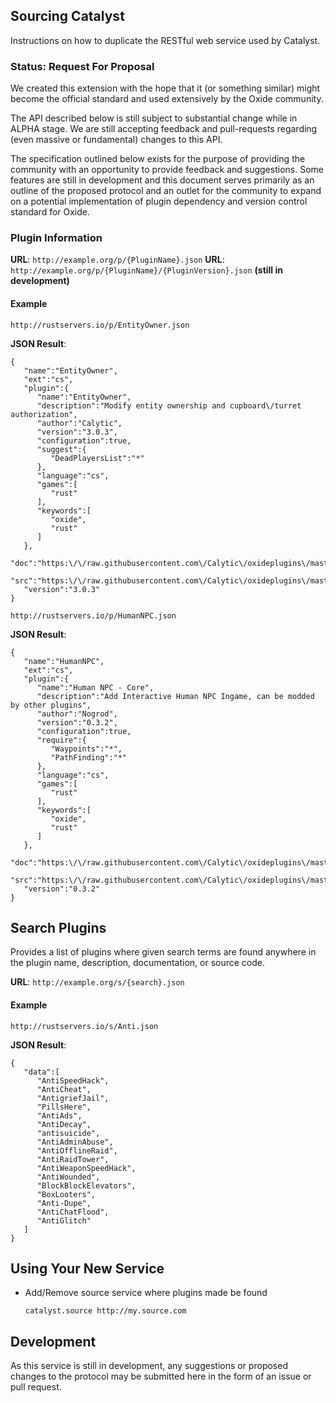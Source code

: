 ## Sourcing Catalyst

Instructions on how to duplicate the RESTful web service used by Catalyst.

### Status: Request For Proposal

We created this extension with the hope that it (or something similar) might become the official standard and used extensively by the Oxide community.  

The API described below is still subject to substantial change while in ALPHA stage.  We are still accepting feedback and pull-requests regarding (even massive or fundamental) changes to this API.  

The specification outlined below exists for the purpose of providing the community with an opportunity to provide feedback and suggestions.  Some features are still in development and this document serves primarily as an outline of the proposed protocol and an outlet for the community to expand on a potential implementation of plugin dependency and version control standard for Oxide.

### Plugin Information

**URL**: ``http://example.org/p/{PluginName}.json``
**URL**: ``http://example.org/p/{PluginName}/{PluginVersion}.json`` **(still in development)**

#### Example

``http://rustservers.io/p/EntityOwner.json``

**JSON Result**:
````
{
   "name":"EntityOwner",
   "ext":"cs",
   "plugin":{
      "name":"EntityOwner",
      "description":"Modify entity ownership and cupboard\/turret authorization",
      "author":"Calytic",
      "version":"3.0.3",
      "configuration":true,
      "suggest":{
         "DeadPlayersList":"*"
      },
      "language":"cs",
      "games":[
         "rust"
      ],
      "keywords":[
         "oxide",
         "rust"
      ]
   },
   "doc":"https:\/\/raw.githubusercontent.com\/Calytic\/oxideplugins\/master\/rust\/EntityOwner.md",
   "src":"https:\/\/raw.githubusercontent.com\/Calytic\/oxideplugins\/master\/rust\/EntityOwner.cs",
   "version":"3.0.3"
}
````

``http://rustservers.io/p/HumanNPC.json``

**JSON Result**:
````
{
   "name":"HumanNPC",
   "ext":"cs",
   "plugin":{
      "name":"Human NPC - Core",
      "description":"Add Interactive Human NPC Ingame, can be modded by other plugins",
      "author":"Nogrod",
      "version":"0.3.2",
      "configuration":true,
      "require":{
         "Waypoints":"*",
         "PathFinding":"*"
      },
      "language":"cs",
      "games":[
         "rust"
      ],
      "keywords":[
         "oxide",
         "rust"
      ]
   },
   "doc":"https:\/\/raw.githubusercontent.com\/Calytic\/oxideplugins\/master\/rust\/HumanNPC.md",
   "src":"https:\/\/raw.githubusercontent.com\/Calytic\/oxideplugins\/master\/rust\/HumanNPC.cs",
   "version":"0.3.2"
}
````

## Search Plugins

Provides a list of plugins where given search terms are found anywhere in the plugin name, description, documentation, or source code.

**URL**: ``http://example.org/s/{search}.json``

#### Example

``http://rustservers.io/s/Anti.json``

**JSON Result**:
````
{
   "data":[
      "AntiSpeedHack",
      "AntiCheat",
      "AntigriefJail",
      "PillsHere",
      "AntiAds",
      "AntiDecay",
      "antisuicide",
      "AntiAdminAbuse",
      "AntiOfflineRaid",
      "AntiRaidTower",
      "AntiWeaponSpeedHack",
      "AntiWounded",
      "BlockBlockElevators",
      "BoxLooters",
      "Anti-Dupe",
      "AntiChatFlood",
      "AntiGlitch"
   ]
}
````

## Using Your New Service

* Add/Remove source service where plugins made be found

  ````catalyst.source http://my.source.com````

## Development

As this service is still in development, any suggestions or proposed changes to the protocol may be submitted here in the form of an issue or pull request. 
